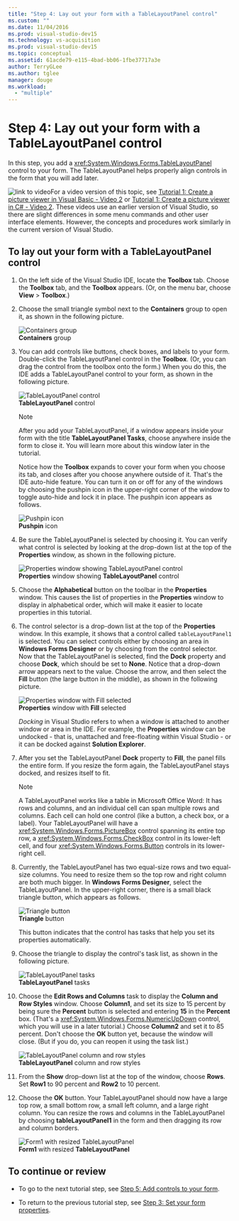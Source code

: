 ```yaml
---
title: "Step 4: Lay out your form with a TableLayoutPanel control"
ms.custom: ""
ms.date: 11/04/2016
ms.prod: visual-studio-dev15
ms.technology: vs-acquisition
ms.prod: visual-studio-dev15
ms.topic: conceptual
ms.assetid: 61acde79-e115-4bad-bb06-1fbe37717a3e
author: TerryGLee
ms.author: tglee
manager: douge
ms.workload:
  - "multiple"
---
```

# Step 4: Lay out your form with a TableLayoutPanel control
In this step, you add a <xref:System.Windows.Forms.TableLayoutPanel> control to your form. The TableLayoutPanel helps properly align controls in the form that you will add later.  
  
 ![link to video](../data-tools/media/playvideo.gif "PlayVideo")For a video version of this topic, see [Tutorial 1: Create a picture viewer in Visual Basic - Video 2](http://go.microsoft.com/fwlink/?LinkId=205211) or [Tutorial 1: Create a picture viewer in C# - Video 2](http://go.microsoft.com/fwlink/?LinkId=205200). These videos use an earlier version of Visual Studio, so there are slight differences in some menu commands and other user interface elements. However, the concepts and procedures work similarly in the current version of Visual Studio.  
  
## To lay out your form with a TableLayoutPanel control  
  
1.  On the left side of the Visual Studio IDE, locate the **Toolbox** tab. Choose the **Toolbox** tab, and the **Toolbox** appears. (Or, on the menu bar, choose **View** > **Toolbox**.)  
  
2.  Choose the small triangle symbol next to the **Containers** group to open it, as shown in the following picture.  

     ![Containers group](../ide/media/express_toolbox.png "Express_Toolbox")  
**Containers** group  
  
3.  You can add controls like buttons, check boxes, and labels to your form. Double-click the TableLayoutPanel control in the **Toolbox**. (Or, you can drag the control from the toolbox onto the form.) When you do this, the IDE adds a TableLayoutPanel control to your form, as shown in the following picture.  
  
     ![TableLayoutPanel control](../ide/media/express_formtablelayout.png "Express_FormTableLayout")  
**TableLayoutPanel** control  
  
    > [!NOTE]
    >  After you add your TableLayoutPanel, if a window appears inside your form with the title **TableLayoutPanel Tasks**, choose anywhere inside the form to close it. You will learn more about this window later in the tutorial.  
  
     Notice how the **Toolbox** expands to cover your form when you choose its tab, and closes after you choose anywhere outside of it. That's the IDE auto-hide feature. You can turn it on or off for any of the windows by choosing the pushpin icon in the upper-right corner of the window to toggle auto-hide and lock it in place. The pushpin icon appears as follows.  
  
     ![Pushpin icon](../ide/media/express_pushpintoolbox.png "Express_PushpinToolbox")  
**Pushpin** icon  
  
4.  Be sure the TableLayoutPanel is selected by choosing it. You can verify what control is selected by looking at the drop-down list at the top of the **Properties** window, as shown in the following picture.  
  
     ![Properties window showing TableLayoutPanel control](../ide/media/express_controlspropwin.png "Express_ControlsPropWin")  
**Properties** window showing **TableLayoutPanel** control  
  
5.  Choose the **Alphabetical** button on the toolbar in the **Properties** window. This causes the list of properties in the **Properties** window to display in alphabetical order, which will make it easier to locate properties in this tutorial.  
  
6.  The control selector is a drop-down list at the top of the **Properties** window. In this example, it shows that a control called `tableLayoutPanel1` is selected. You can select controls either by choosing an area in **Windows Forms Designer** or by choosing from the control selector. Now that the TableLayoutPanel is selected, find the **Dock** property and choose **Dock**, which should be set to **None**. Notice that a drop-down arrow appears next to the value. Choose the arrow, and then select the **Fill** button (the large button in the middle), as shown in the following picture.  
  
     ![Properties window with Fill selected](../ide/media/express_docktable.png "Express_DockTable")  
**Properties** window with **Fill** selected  
  
     *Docking* in Visual Studio refers to when a window is attached to another window or area in the IDE. For example, the **Properties** window can be undocked - that is, unattached and free-floating within Visual Studio - or it can be docked against **Solution Explorer**.  
  
7.  After you set the TableLayoutPanel **Dock** property to **Fill**, the panel fills the entire form. If you resize the form again, the TableLayoutPanel stays docked, and resizes itself to fit.  

    > [!NOTE]
    >  A TableLayoutPanel works like a table in Microsoft Office Word: It has rows and columns, and an individual cell can span multiple rows and columns. Each cell can hold one control (like a button, a check box, or a label). Your TableLayoutPanel will have a <xref:System.Windows.Forms.PictureBox> control spanning its entire top row, a <xref:System.Windows.Forms.CheckBox> control in its lower-left cell, and four <xref:System.Windows.Forms.Button> controls in its lower-right cell.  
  
8.  Currently, the TableLayoutPanel has two equal-size rows and two equal-size columns. You need to resize them so the top row and right column are both much bigger. In **Windows Forms Designer**, select the TableLayoutPanel. In the upper-right corner, there is a small black triangle button, which appears as follows.  
  
     ![Triangle button](../ide/media/express_iconblacktriangle.gif "Express_IconBlackTriangle")  
**Triangle** button  
  
     This button indicates that the control has tasks that help you set its properties automatically.  

9. Choose the triangle to display the control's task list, as shown in the following picture.  

     ![TableLayoutPanel tasks](../ide/media/express_tablepanel.png "Express_TablePanel")  
**TableLayoutPanel** tasks  
  
10. Choose the **Edit Rows and Columns** task to display the **Column and Row Styles** window. Choose **Column1**, and set its size to 15 percent by being sure the **Percent** button is selected and entering **15** in the **Percent** box. (That's a <xref:System.Windows.Forms.NumericUpDown> control, which you will use in a later tutorial.) Choose **Column2** and set it to 85 percent. Don't choose the **OK** button yet, because the window will close. (But if you do, you can reopen it using the task list.)  
  
     ![TableLayoutPanel column and row styles](../ide/media/vs_tablelayoutpanel_setup.png "VS_TableLayoutPanel_Setup")  
**TableLayoutPanel** column and row styles  
  
11. From the **Show** drop-down list at the top of the window, choose **Rows**. Set **Row1** to 90 percent and **Row2** to 10 percent.  
  
12. Choose the **OK** button. Your TableLayoutPanel should now have a large top row, a small bottom row, a small left column, and a large right column. You can resize the rows and columns in the TableLayoutPanel by choosing **tableLayoutPanel1** in the form and then dragging its row and column borders.  
  
     ![Form1 with resized TableLayoutPanel](../ide/media/vs_formafterlayoutpanel.png "VS_FormAfterLayoutPanel")  
**Form1** with resized **TableLayoutPanel**  
  
## To continue or review  
  
-   To go to the next tutorial step, see [Step 5: Add controls to your form](../ide/step-5-add-controls-to-your-form.md).  
  
-   To return to the previous tutorial step, see [Step 3: Set your form properties](../ide/step-3-set-your-form-properties.md).
